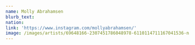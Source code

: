 ```yaml
---
name: Molly Abrahamsen
blurb_text:
nation:
link: 'https://www.instagram.com/mollyabrahamsen/'
image: /images/artists/69648166-2307451786048978-6110114711167041536-n.jpg
---
```

